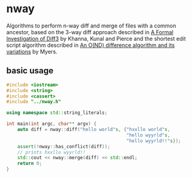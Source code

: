 # nway 

Algorithms to perform n-way diff and merge of files with a common
ancestor, based on the 3-way diff approach described in [A Formal
Investigation of
Diff3](http://www.cis.upenn.edu/~bcpierce/papers/diff3-short.pdf)
by Khanna, Kunal and Pierce and the shortest edit script
algorithm described in [An O(ND) difference algorithm and its
variations](http://www.xmailserver.org/diff2.pdf) by Myers.

## basic usage

```c++
#include <iostream>
#include <string>
#include <cassert>
#include "../nway.h"

using namespace std::string_literals;

int main(int argc, char** argv) {
    auto diff = nway::diff("hello world"s, {"hxxllo world"s,
                                            "hello wyyrld"s,
                                            "hello wyyrld!!"s});
    assert(!nway::has_conflict(diff));
    // prints hxxllo wyyrld!!
    std::cout << nway::merge(diff) << std::endl;
    return 0;
}
```
